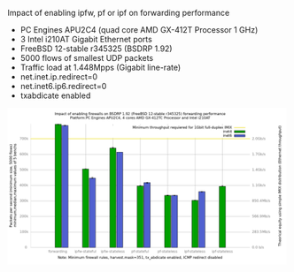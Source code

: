 Impact of enabling ipfw, pf or ipf on forwarding performance
  - PC Engines APU2C4 (quad core AMD GX-412T Processor 1 GHz)
  - 3 Intel i210AT Gigabit Ethernet ports
  - FreeBSD 12-stable r345325 (BSDRP 1.92)
  - 5000 flows of smallest UDP packets
  - Traffic load at 1.448Mpps (Gigabit line-rate)
  - net.inet.ip.redirect=0
  - net.inet6.ip6.redirect=0
  - txabdicate enabled

![Impact of enabling ipfw/pf/ipf on forwarding performance on BSDRP 1.92 (FreeBSD 12-STABLE r345325)](graph.png)
